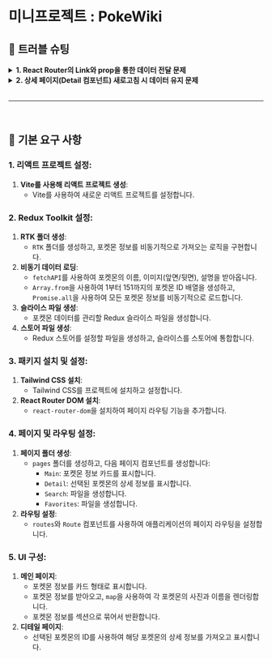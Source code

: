 # 미니프로젝트 : PokeWiki

## 🔫 트러블 슈팅

<details>
   <summary><b>1. React Router의 Link와 prop을 통한 데이터 전달 문제</b></summary>

<br/>

**1.1 문제 상황**

React Router에서 Link 컴포넌트를 사용해 Detail 페이지로 네비게이션하면서, 각 포켓몬의 데이터를 prop으로 전달하려 했으나, Detail 컴포넌트로 데이터가 전달되지 않는 문제가 발생하였다.

<br/>

**1.2 해결 방법**

1. Link 컴포넌트의 `state`속성을 사용해 url을 전달한다.

```javascript
<Link to={`/detail/${pokemon.name}`} state={{ url: pokemon.url }}>
  {pokemon.name}
</Link>
```

<br/>

2. Detail 컴포넌트에서는 `useLocation`훅을 사용하여 `state`에 접근한다.

```javascript
export default function Detail() {
  const location = useLocation();
  const url = location.state?.url;
}
```

<br/>

**1.3 추가 고려사항**

Link 컴포넌트의 `state` 속성을 통해 상세 페이지에 데이터를 전달할 순 있지만, 해당 페이지를 Link 컴포넌트를 통해 접근했을 때만 데이터를 사용할 수 있다. 예를 들어, `"/detail/bulbasaur"`로 직접 페이지에 접근하면 `state`값은 `null`이 할당된다.<br/>
=> 따라서 `useParams`훅을 사용하여 상세 페이지의 url 쿼리를 통해 얻은 `name`으로 데이터를 직접 fetch해서 받아오는 방식으로 변경하였다.

```javascript
const { name } = useParams();
```

<br/>

</details>

<details>
   <summary><b>2. 상세 페이지(Detail 컴포넌트) 새로고침 시 데이터 유지 문제 </b></summary>

<br/>

**2.1 문제 상황**

Home 컴포넌트를 통헤 Detail 컴포넌트에 접근할 때는 Redux에 저장된 데이터를 활용해 페이지가 정상적으로 렌더링되었다. 하지만 새로고침 시 Redux의 상태가 초기화되어 데이터를 찾을 수 없어서 NotFound 페이지로 이동하였다.

<br/>

**2.2 해결 방법**

Redux 상태가 비어 있을 때 `loadPokemonList`를 재호출하여 데이터를 다시 로드하였다.

```javascript
useEffect(() => {
  if (!pokemonList || pokemonList.length === 0) {
    dispatch(loadPokemonList());
  }
}, [dispatch, pokemonList]);
```

<br/>

**2.3 추가 고려사항**

기존 코드에서는 React Router의 `loader`함수를 이용하여 컴포넌트가 렌더링되기 전에 미리 데이터를 가져오도록 설정하였다. 하지만 loader는 특정 경로에 접근할 때마다 데이터를 로드하기 때문에 Home 컴포넌트와 Detail 컴포넌트 각각 따로 데이터를 받아야한다는 불편함이 있었다.

Redux Toolkit을 적용함으로써 상태를 전역적으로 관리할 수 있었고, Home 컴포넌트에서 로드한 데이터를 캐싱하여 Detail 컴포넌트에서 재사용함으로써 반복적인 네트워크 요청을 줄일 수 있었다. `loader`와 RTK의 데이터 로딩 로직이 중복되었기 때문에 RTK로 통합하고 기존의 `loader`기능은 삭제하였다.

<br/>

</details>

<br />
<hr />
<br />

## 📝 기본 요구 사항

### 1. **리액트 프로젝트 설정**:

1. **Vite를 사용해 리액트 프로젝트 생성**:
   - Vite를 사용하여 새로운 리액트 프로젝트를 설정합니다.

### 2. **Redux Toolkit 설정**:

1. **RTK 폴더 생성**:
   - `RTK` 폴더를 생성하고, 포켓몬 정보를 비동기적으로 가져오는 로직을 구현합니다.
2. **비동기 데이터 로딩**:
   - `fetchAPI`를 사용하여 포켓몬의 이름, 이미지(앞면/뒷면), 설명을 받아옵니다.
   - `Array.from`을 사용하여 1부터 151까지의 포켓몬 ID 배열을 생성하고, `Promise.all`을 사용하여 모든 포켓몬 정보를 비동기적으로 로드합니다.
3. **슬라이스 파일 생성**:
   - 포켓몬 데이터를 관리할 Redux 슬라이스 파일을 생성합니다.
4. **스토어 파일 생성**:
   - Redux 스토어를 설정할 파일을 생성하고, 슬라이스를 스토어에 통합합니다.

### 3. **패키지 설치 및 설정**:

1. **Tailwind CSS 설치**:
   - Tailwind CSS를 프로젝트에 설치하고 설정합니다.
2. **React Router DOM 설치**:
   - `react-router-dom`을 설치하여 페이지 라우팅 기능을 추가합니다.

### 4. **페이지 및 라우팅 설정**:

1. **페이지 폴더 생성**:
   - `pages` 폴더를 생성하고, 다음 페이지 컴포넌트를 생성합니다:
     - `Main`: 포켓몬 정보 카드를 표시합니다.
     - `Detail`: 선택된 포켓몬의 상세 정보를 표시합니다.
     - `Search`: 파일을 생성합니다.
     - `Favorites`: 파일을 생성합니다.
2. **라우팅 설정**:
   - `routes`와 `Route` 컴포넌트를 사용하여 애플리케이션의 페이지 라우팅을 설정합니다.

### 5. **UI 구성**:

1. **메인 페이지**:
   - 포켓몬 정보를 카드 형태로 표시합니다.
   - 포켓몬 정보를 받아오고, `map`을 사용하여 각 포켓몬의 사진과 이름을 렌더링합니다.
   - 포켓몬 정보를 섹션으로 묶어서 반환합니다.
2. **디테일 페이지**:
   - 선택된 포켓몬의 ID를 사용하여 해당 포켓몬의 상세 정보를 가져오고 표시합니다.
